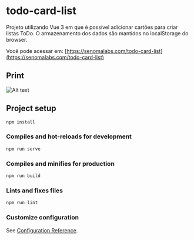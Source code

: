 # todo-card-list

Projeto utilizando Vue 3 em que é possível adicionar cartões para criar listas ToDo. O armazenamento dos dados são mantidos no localStorage do browser.

Você pode acessar em: [https://senomalabs.com/todo-card-list](https://senomalabs.com/todo-card-list)

## Print
![Alt text](https://senomalabs.com/todo-card-list/prints/todo-card-list-01.png "Print de cartões adicionados.")

## Project setup
```
npm install
```

### Compiles and hot-reloads for development
```
npm run serve
```

### Compiles and minifies for production
```
npm run build
```

### Lints and fixes files
```
npm run lint
```

### Customize configuration
See [Configuration Reference](https://cli.vuejs.org/config/).
